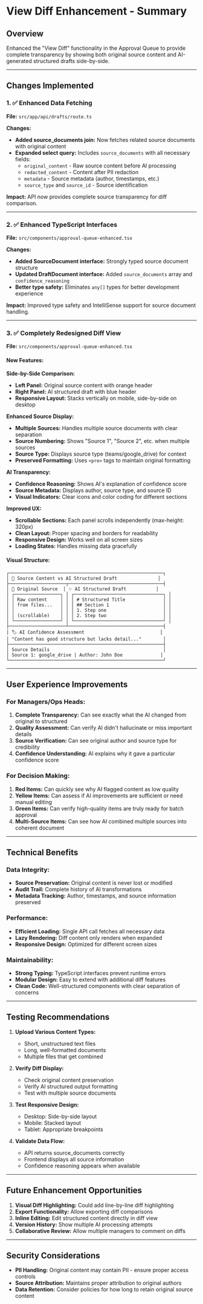 # View Diff Enhancement - Summary

## Overview
Enhanced the "View Diff" functionality in the Approval Queue to provide complete transparency by showing both original source content and AI-generated structured drafts side-by-side.

---

## Changes Implemented

### 1. ✅ Enhanced Data Fetching
**File:** `src/app/api/drafts/route.ts`

**Changes:**
- **Added source_documents join:** Now fetches related source documents with original content
- **Expanded select query:** Includes `source_documents` with all necessary fields:
  - `original_content` - Raw source content before AI processing
  - `redacted_content` - Content after PII redaction
  - `metadata` - Source metadata (author, timestamps, etc.)
  - `source_type` and `source_id` - Source identification

**Impact:** API now provides complete source transparency for diff comparison.

---

### 2. ✅ Enhanced TypeScript Interfaces
**File:** `src/components/approval-queue-enhanced.tsx`

**Changes:**
- **Added SourceDocument interface:** Strongly typed source document structure
- **Updated DraftDocument interface:** Added `source_documents` array and `confidence_reasoning`
- **Better type safety:** Eliminates `any[]` types for better development experience

**Impact:** Improved type safety and IntelliSense support for source document handling.

---

### 3. ✅ Completely Redesigned Diff View
**File:** `src/components/approval-queue-enhanced.tsx`

#### New Features:

**Side-by-Side Comparison:**
- **Left Panel:** Original source content with orange header
- **Right Panel:** AI structured draft with blue header
- **Responsive Layout:** Stacks vertically on mobile, side-by-side on desktop

**Enhanced Source Display:**
- **Multiple Sources:** Handles multiple source documents with clear separation
- **Source Numbering:** Shows "Source 1", "Source 2", etc. when multiple sources
- **Source Type:** Displays source type (teams/google_drive) for context
- **Preserved Formatting:** Uses `<pre>` tags to maintain original formatting

**AI Transparency:**
- **Confidence Reasoning:** Shows AI's explanation of confidence score
- **Source Metadata:** Displays author, source type, and source ID
- **Visual Indicators:** Clear icons and color coding for different sections

**Improved UX:**
- **Scrollable Sections:** Each panel scrolls independently (max-height: 320px)
- **Clean Layout:** Proper spacing and borders for readability
- **Responsive Design:** Works well on all screen sizes
- **Loading States:** Handles missing data gracefully

#### Visual Structure:
```
┌─────────────────────────────────────────────────────────┐
│ 🔄 Source Content vs AI Structured Draft               │
├─────────────────────┬───────────────────────────────────┤
│ 📄 Original Source  │ ✨ AI Structured Draft           │
│ ┌─────────────────┐ │ ┌─────────────────────────────────┐ │
│ │ Raw content     │ │ │ # Structured Title              │ │
│ │ from files...   │ │ │ ## Section 1                    │ │
│ │                 │ │ │ 1. Step one                     │ │
│ │ (scrollable)    │ │ │ 2. Step two                     │ │
│ └─────────────────┘ │ └─────────────────────────────────┘ │
├─────────────────────┴───────────────────────────────────┤
│ 🏷️ AI Confidence Assessment                            │
│ "Content has good structure but lacks detail..."        │
├─────────────────────────────────────────────────────────┤
│ Source Details                                          │
│ Source 1: google_drive | Author: John Doe              │
└─────────────────────────────────────────────────────────┘
```

---

## User Experience Improvements

### For Managers/Ops Heads:
1. **Complete Transparency:** Can see exactly what the AI changed from original to structured
2. **Quality Assessment:** Can verify AI didn't hallucinate or miss important details
3. **Source Verification:** Can see original author and source type for credibility
4. **Confidence Understanding:** AI explains why it gave a particular confidence score

### For Decision Making:
1. **Red Items:** Can quickly see why AI flagged content as low quality
2. **Yellow Items:** Can assess if AI improvements are sufficient or need manual editing
3. **Green Items:** Can verify high-quality items are truly ready for batch approval
4. **Multi-Source Items:** Can see how AI combined multiple sources into coherent document

---

## Technical Benefits

### Data Integrity:
- **Source Preservation:** Original content is never lost or modified
- **Audit Trail:** Complete history of AI transformations
- **Metadata Tracking:** Author, timestamps, and source information preserved

### Performance:
- **Efficient Loading:** Single API call fetches all necessary data
- **Lazy Rendering:** Diff content only renders when expanded
- **Responsive Design:** Optimized for different screen sizes

### Maintainability:
- **Strong Typing:** TypeScript interfaces prevent runtime errors
- **Modular Design:** Easy to extend with additional diff features
- **Clean Code:** Well-structured components with clear separation of concerns

---

## Testing Recommendations

1. **Upload Various Content Types:**
   - Short, unstructured text files
   - Long, well-formatted documents
   - Multiple files that get combined

2. **Verify Diff Display:**
   - Check original content preservation
   - Verify AI structured output formatting
   - Test with multiple source documents

3. **Test Responsive Design:**
   - Desktop: Side-by-side layout
   - Mobile: Stacked layout
   - Tablet: Appropriate breakpoints

4. **Validate Data Flow:**
   - API returns source_documents correctly
   - Frontend displays all source information
   - Confidence reasoning appears when available

---

## Future Enhancement Opportunities

1. **Visual Diff Highlighting:** Could add line-by-line diff highlighting
2. **Export Functionality:** Allow exporting diff comparisons
3. **Inline Editing:** Edit structured content directly in diff view
4. **Version History:** Show multiple AI processing attempts
5. **Collaborative Review:** Allow multiple managers to comment on diffs

---

## Security Considerations

- **PII Handling:** Original content may contain PII - ensure proper access controls
- **Source Attribution:** Maintains proper attribution to original authors
- **Data Retention:** Consider policies for how long to retain original source content
